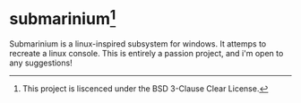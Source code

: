 # submarinium[^1]

Submarinium is a linux-inspired subsystem for windows. It attemps to recreate a linux console. This is entirely a passion project, and i'm open to any suggestions!

[^1]: This project is liscenced under the BSD 3-Clause Clear License.
